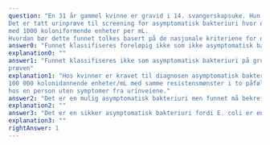 ```yaml
---
question: "En 31 år gammel kvinne er gravid i 14. svangerskapsuke. Hun har ingen symptomer fra urinveiene.
Det er tatt urinprøve til screening for asymptomatisk bakteriuri hvor det påvises renkultur av E. coli
med 1000 koloniformende enheter per mL.
Hvordan bør dette funnet tolkes basert på de nasjonale kriteriene for diagnostikk av asymptomatisk bakteriuri hos gravide?"
answer0: "Funnet klassifiseres foreløpig ikke som ikke asymptomatisk bakteriuri, men det bør tas en kontrollprøve i svangerskapsuke 35-37"
explanation0: ""
answer1: "Funnet klassifiseres ikke som asymptomatisk bakteriuri på grunn av lav bakteriekonsentrasjon i
prøven"
explanation1: "Hos kvinner er kravet til diagnosen asymptomatisk bakteriuri renkultur av en bakterieart med >
100 000 kolonidannende enheter/mL med samme resistensmønster i to påfølgende urinprøver
hos en person uten symptomer fra urinveiene."
answer2: "Det er en mulig asymptomatisk bakteriuri men funnet må bekreftes i en ny prøve etter 1- 2 uker"
explanation2: ""
answer3: "Det er en sikker asymptomatisk bakteriuri fordi E. coli er en primær urinveispatogen bakterie"
explanation3: ""
rightAnswer: 1
---
```



